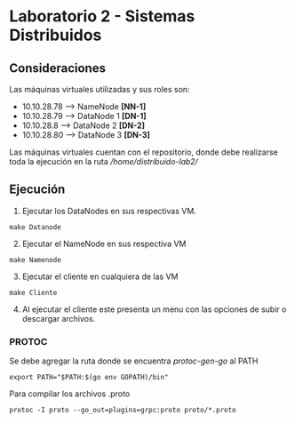 # Laboratorio 2 - Sistemas Distribuidos

## Consideraciones
Las máquinas virtuales utilizadas y sus roles son:
- 10.10.28.78  --> NameNode **[NN-1]**
- 10.10.28.79  --> DataNode 1 **[DN-1]**
- 10.10.28.8  --> DataNode 2 **[DN-2]**
- 10.10.28.80  --> DataNode 3 **[DN-3]**

Las máquinas virtuales cuentan con el repositorio, donde debe realizarse toda la ejecución en la ruta */home/distribuido-lab2/*

## Ejecución
1. Ejecutar los DataNodes en sus respectivas VM.
```console
make Datanode
```

2. Ejecutar el NameNode en sus respectiva VM
```console
make Namenode
```

3. Ejecutar el cliente en cualquiera de las VM
```console
make Cliente 
```

4. Al ejecutar el cliente este presenta un menu con las opciones de subir o descargar archivos.

### PROTOC
Se debe agregar la ruta donde se encuentra *protoc-gen-go* al PATH
```console
export PATH="$PATH:$(go env GOPATH)/bin"
```
Para compilar los archivos .proto
```console
protoc -I proto --go_out=plugins=grpc:proto proto/*.proto
```